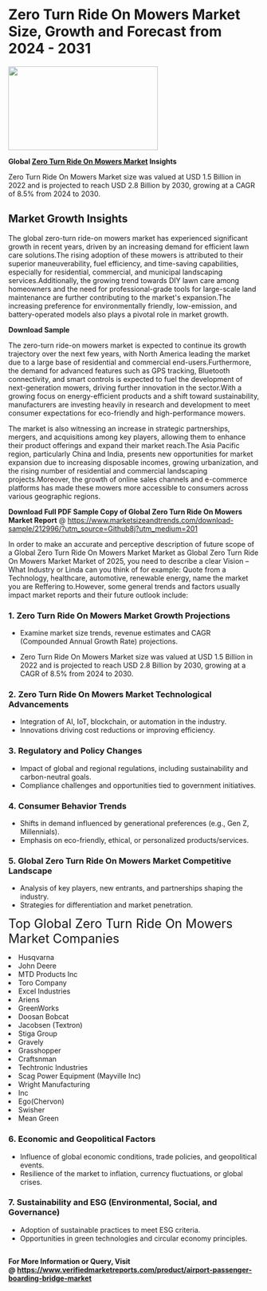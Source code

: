 <H1>Zero Turn Ride On Mowers Market Size, Growth and Forecast from 2024 - 2031</H1><img class="aligncenter size-medium wp-image-584254" src="https://thirdeyenews.in/wp-content/uploads/2024/09/Global-Market-Research-300x168.jpeg" alt="" width="300" height="168" /><p><strong>Global&nbsp;<a href="https://www.marketsizeandtrends.com/download-sample/212996/?utm_source=Github8j?utm_medium=201">Zero Turn Ride On Mowers Market</a> Insights</strong></p><p>Zero Turn Ride On Mowers Market size was valued at USD 1.5 Billion in 2022 and is projected to reach USD 2.8 Billion by 2030, growing at a CAGR of 8.5% from 2024 to 2030.</p><p><h2>Market Growth Insights</h2> <p>The global zero-turn ride-on mowers market has experienced significant growth in recent years, driven by an increasing demand for efficient lawn care solutions.The rising adoption of these mowers is attributed to their superior maneuverability, fuel efficiency, and time-saving capabilities, especially for residential, commercial, and municipal landscaping services.Additionally, the growing trend towards DIY lawn care among homeowners and the need for professional-grade tools for large-scale land maintenance are further contributing to the market's expansion.The increasing preference for environmentally friendly, low-emission, and battery-operated models also plays a pivotal role in market growth.</p> <p><strong>Download Sample</strong></p> <p>The zero-turn ride-on mowers market is expected to continue its growth trajectory over the next few years, with North America leading the market due to a large base of residential and commercial end-users.Furthermore, the demand for advanced features such as GPS tracking, Bluetooth connectivity, and smart controls is expected to fuel the development of next-generation mowers, driving further innovation in the sector.With a growing focus on energy-efficient products and a shift toward sustainability, manufacturers are investing heavily in research and development to meet consumer expectations for eco-friendly and high-performance mowers.</p> <p>The market is also witnessing an increase in strategic partnerships, mergers, and acquisitions among key players, allowing them to enhance their product offerings and expand their market reach.The Asia Pacific region, particularly China and India, presents new opportunities for market expansion due to increasing disposable incomes, growing urbanization, and the rising number of residential and commercial landscaping projects.Moreover, the growth of online sales channels and e-commerce platforms has made these mowers more accessible to consumers across various geographic regions.</p> <p><span class=""><strong>Download Full PDF Sample Copy of Global Zero Turn Ride On Mowers Market Report</strong> @ <a href="https://www.marketsizeandtrends.com/download-sample/212996/?utm_source=Github8j?utm_medium=201" target="_blank">https://www.marketsizeandtrends.com/download-sample/212996/?utm_source=Github8j?utm_medium=201</a></span></p><p>In order to make an accurate and perceptive description of future scope of a Global&nbsp;Zero Turn Ride On Mowers Market Market as Global&nbsp;Zero Turn Ride On Mowers Market Market of 2025, you need to describe a clear Vision &ndash; What Industry or Linda can you think of for example: Quote from a Technology, healthcare, automotive, renewable energy, name the market you are Reffering to.However, some general trends and factors usually impact market reports and their future outlook include:</p><h3>1.&nbsp;<strong>Zero Turn Ride On Mowers Market Growth Projections</strong></h3><ul><li>Examine market size trends, revenue estimates and CAGR (Compounded Annual Growth Rate) projections.</li><li><p>Zero Turn Ride On Mowers Market size was valued at USD 1.5 Billion in 2022 and is projected to reach USD 2.8 Billion by 2030, growing at a CAGR of 8.5% from 2024 to 2030.</p></li></ul><h3>2.&nbsp;<strong>Zero Turn Ride On Mowers Market Technological Advancements</strong></h3><ul><li>Integration of AI, IoT, blockchain, or automation in the industry.</li><li>Innovations driving cost reductions or improving efficiency.</li></ul><h3>3.&nbsp;<strong>Regulatory and Policy Changes</strong></h3><ul><li>Impact of global and regional regulations, including sustainability and carbon-neutral goals.</li><li>Compliance challenges and opportunities tied to government initiatives.</li></ul><h3>4.&nbsp;<strong>Consumer Behavior Trends</strong></h3><ul><li>Shifts in demand influenced by generational preferences (e.g., Gen Z, Millennials).</li><li>Emphasis on eco-friendly, ethical, or personalized products/services.</li></ul><h3>5.&nbsp;<strong>Global Zero Turn Ride On Mowers Market Competitive Landscape</strong></h3><ul><li>Analysis of key players, new entrants, and partnerships shaping the industry.</li><li>Strategies for differentiation and market penetration.</li></ul><p data-pm-slice="1 1 []"><span style="color: inherit; font-family: inherit; font-size: 25px;">Top Global Zero Turn Ride On Mowers Market Companies</span></p><div class="" data-test-id=""><p><li>Husqvarna</li><li> John Deere</li><li> MTD Products Inc</li><li> Toro Company</li><li> Excel Industries</li><li> Ariens</li><li> GreenWorks</li><li> Doosan Bobcat</li><li> Jacobsen (Textron)</li><li> Stiga Group</li><li> Gravely</li><li> Grasshopper</li><li> Craftsnman</li><li> Techtronic Industries</li><li> Scag Power Equipment (Mayville Inc)</li><li> Wright Manufacturing</li><li> Inc</li><li> Ego(Chervon)</li><li> Swisher</li><li> Mean Green</li></p></div><h3>6.&nbsp;<strong>Economic and Geopolitical Factors</strong></h3><ul><li>Influence of global economic conditions, trade policies, and geopolitical events.</li><li>Resilience of the market to inflation, currency fluctuations, or global crises.</li></ul><h3>7.&nbsp;<strong>Sustainability and ESG (Environmental, Social, and Governance)</strong></h3><ul><li>Adoption of sustainable practices to meet ESG criteria.</li><li>Opportunities in green technologies and circular economy principles.</li></ul><h2><strong style="font-size: 14px;">For More Information or Query, Visit @&nbsp;</strong><a style="background-color: #ffffff; font-size: 14px;" href="https://www.marketsizeandtrends.com/report/zero-turn-ride-on-mowers-market/" target="_blank">https://www.verifiedmarketreports.com/product/airport-passenger-boarding-bridge-market</a></h2>